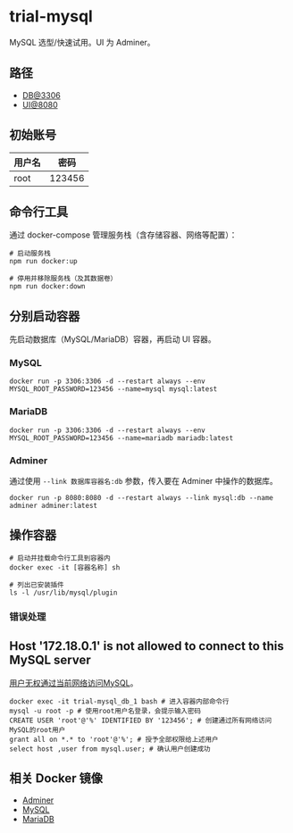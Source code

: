 # trial-mysql

MySQL 选型/快速试用。UI 为 Adminer。

## 路径

- [DB@3306](http://localhost:3306)
- [UI@8080](http://localhost:8080)

## 初始账号

| 用户名 | 密码   |
| ------ | ------ |
| root   | 123456 |

## 命令行工具

通过 docker-compose 管理服务栈（含存储容器、网络等配置）：

```shell
# 启动服务栈
npm run docker:up

# 停用并移除服务栈（及其数据卷）
npm run docker:down
```

## 分别启动容器

先启动数据库（MySQL/MariaDB）容器，再启动 UI 容器。

### MySQL

```shell
docker run -p 3306:3306 -d --restart always --env MYSQL_ROOT_PASSWORD=123456 --name=mysql mysql:latest
```

### MariaDB

```shell
docker run -p 3306:3306 -d --restart always --env MYSQL_ROOT_PASSWORD=123456 --name=mariadb mariadb:latest
```

### Adminer

通过使用 `--link 数据库容器名:db` 参数，传入要在 Adminer 中操作的数据库。

```shell
docker run -p 8080:8080 -d --restart always --link mysql:db --name adminer adminer:latest
```

## 操作容器

```shell
# 启动并挂载命令行工具到容器内
docker exec -it [容器名称] sh

# 列出已安装插件
ls -l /usr/lib/mysql/plugin
```

### 错误处理

## Host '172.18.0.1' is not allowed to connect to this MySQL server

[用户无权通过当前网络访问MySQL](https://github.com/docker-library/mysql/issues/275)。

```
docker exec -it trial-mysql_db_1 bash # 进入容器内部命令行
mysql -u root -p # 使用root用户名登录，会提示输入密码
CREATE USER 'root'@'%' IDENTIFIED BY '123456'; # 创建通过所有网络访问MySQL的root用户
grant all on *.* to 'root'@'%'; # 授予全部权限给上述用户
select host ,user from mysql.user; # 确认用户创建成功
```

## 相关 Docker 镜像

- [Adminer](https://hub.docker.com/_/adminer)
- [MySQL](https://hub.docker.com/_/mysql)
- [MariaDB](https://hub.docker.com/_/mariadb)

